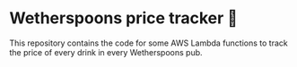 # Wetherspoons price tracker 🍻
This repository contains the code for some AWS Lambda functions to track the price of every drink in every Wetherspoons pub.